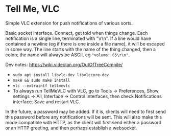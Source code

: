 Tell Me, VLC
============

Simple VLC extension for push notifications of various sorts.

Basic socket interface. Connect, get told when things change.
Each notification is a single line, terminated with "\r\n".
If a line would have contained a newline (eg if there is one
inside a file name), it will be escaped in some way. The line
starts with the name of the thing changed, then a colon; the
name will always be ASCII, eg `"volume: 65\r\n"`.

Dev notes: https://wiki.videolan.org/OutOfTreeCompile/

* `sudo apt install libvlc-dev libvlccore-dev`
* `make && sudo make install`
* `vlc --extraintf tellmevlc`
* To always run TellMeVLC with VLC, go to Tools -> Preferences, Show settings
  -> All, Interface -> Control Interfaces, then check Notifications interface.
  Save and restart VLC.

In the future, a password may be added. If it is, clients will
need to first send this password before any notifications will
be sent. This will also make this mode compatible with HTTP, as
the client will first send either a password or an HTTP greeting,
and then perhaps establish a websocket.
